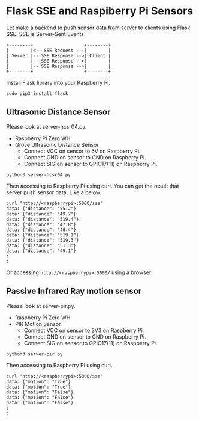 # Flask SSE and Raspiberry Pi Sensors

Let make a backend to push sensor data from server to clients using Flask SSE. SSE is Server-Sent Events.

```text
+--------+                   +--------+
|        |<-- SSE Request ---|        |
| Server |-- SSE Response -->| Client |
|        |-- SSE Response -->|        |
|        |-- SSE Response -->|        |
+--------+                   +--------+
```

Install Flask library into your Raspberry Pi.

```shell
sudo pip3 install flask
```

## Ultrasonic Distance Sensor

Please look at server-hcsr04.py.

- Raspberry Pi Zero WH
- Grove Ultrasonic Distance Sensor
  - Connect VCC on sensor to 5V on Raspberry Pi.
  - Connect GND on sensor to GND on Raspberry Pi.
  - Connect SIG on sensor to GPIO17(11) on Raspberry Pi.

```shell
python3 server-hcsr04.py
```

Then accessing to Raspberry Pi using curl. You can get the result that server push sensor data, Like a below.

```shell
curl "http://<raspberrypi>:5000/sse"
data: {"distance": "55.2"}
data: {"distance": "49.7"}
data: {"distance": "519.4"}
data: {"distance": "47.8"}
data: {"distance": "46.4"}
data: {"distance": "519.1"}
data: {"distance": "519.3"}
data: {"distance": "51.3"}
data: {"distance": "49.1"}
:
:
```

Or accessing `http://<raspberrypi>:5000/` using a browser.

## Passive Infrared Ray motion sensor

Please look at server-pir.py.

- Raspberry Pi Zero WH
- PIR Motion Sensor
  - Connect VCC on sensor to 3V3 on Raspberry Pi.
  - Connect GND on sensor to GND on Raspberry Pi.
  - Connect SIG on sensor to GPIO17(11) on Raspberry Pi.

```shell
python3 server-pir.py
```

Then accessing to Raspberry Pi using curl.

```shell
curl "http://<raspberrypi>:5000/sse"
data: {"motion": "True"}
data: {"motion": "True"}
data: {"motion": "False"}
data: {"motion": "False"}
data: {"motion": "False"}
:
:
```
